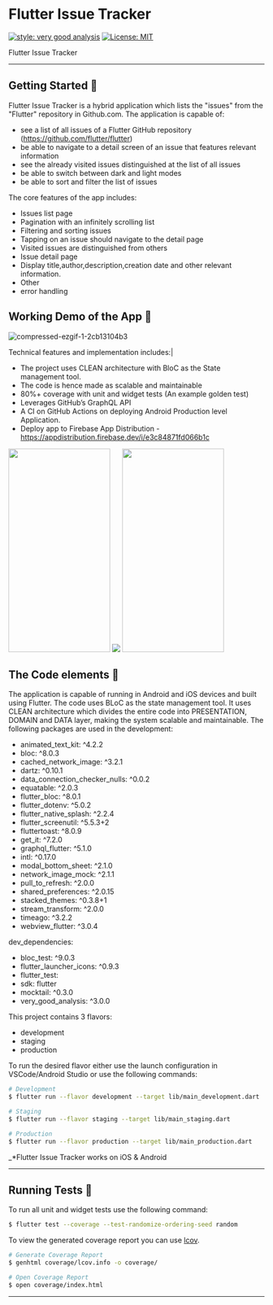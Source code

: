 # Flutter Issue Tracker

[![style: very good analysis][very_good_analysis_badge]][very_good_analysis_link]
[![License: MIT][license_badge]][license_link]


Flutter Issue Tracker

---

## Getting Started 🚀

Flutter Issue Tracker is a hybrid application which lists the "issues" from the "Flutter" repository in Github.com. 
The application is capable of: 

* see a list of all issues of a Flutter GitHub repository (https://github.com/flutter/flutter)
* be able to navigate to a detail screen of an issue that features relevant information
* see the already visited issues distinguished at the list of all issues
* be able to switch between dark and light modes
* be able to sort and filter the list of issues

The core features of the app includes:

* Issues list page
 * Pagination with an infinitely scrolling list
 * Filtering and sorting issues
 * Tapping on an issue should navigate to the detail page 
 * Visited issues are distinguished from others
* Issue detail page
 * Display title,author,description,creation date and other relevant information.
* Other
 * error handling


## Working Demo of the App 🏃

![compressed-ezgif-1-2cb13104b3](https://user-images.githubusercontent.com/77726591/177889527-6c75553c-3662-4d17-9c60-85e623480fe3.gif)


Technical features and implementation includes:|

* The project uses CLEAN architecture with BloC as the State management tool.
* The code is hence made as scalable and maintainable
* 80%+ coverage with unit and widget tests (An example golden test)
* Leverages GitHub’s GraphQL API
* A CI on GitHub Actions on deploying Android Production level Application.
* Deploy app to Firebase App Distribution - https://appdistribution.firebase.dev/i/e3c84871fd066b1c

<img src="https://user-images.githubusercontent.com/77726591/177963172-527433dd-6354-4ad1-8ea0-f8205b2d790d.jpeg" width="200" height="400">
<img src="https://user-images.githubusercontent.com/77726591/177964975-1912bb4d-5759-4e1c-ab6d-df286a156094.png" >
<img src="https://user-images.githubusercontent.com/77726591/177963179-bcd28410-c434-4ce2-9d06-85842832e3ad.jpeg" width="200" height="400">


## The Code elements 🔡

The application is capable of running in Android and iOS devices and built using Flutter. The code uses BLoC as the state management tool. It uses CLEAN architecture which divides the entire code into PRESENTATION, DOMAIN and DATA layer, making the system scalable and maintainable. The following packages are used in the development:

* animated_text_kit: ^4.2.2
* bloc: ^8.0.3
* cached_network_image: ^3.2.1
* dartz: ^0.10.1
* data_connection_checker_nulls: ^0.0.2
* equatable: ^2.0.3
* flutter_bloc: ^8.0.1
* flutter_dotenv: ^5.0.2
* flutter_native_splash: ^2.2.4
* flutter_screenutil: ^5.5.3+2
* fluttertoast: ^8.0.9
* get_it: ^7.2.0
* graphql_flutter: ^5.1.0
* intl: ^0.17.0
* modal_bottom_sheet: ^2.1.0
* network_image_mock: ^2.1.1
* pull_to_refresh: ^2.0.0
* shared_preferences: ^2.0.15
* stacked_themes: ^0.3.8+1
* stream_transform: ^2.0.0
* timeago: ^3.2.2
* webview_flutter: ^3.0.4

dev_dependencies:
* bloc_test: ^9.0.3
* flutter_launcher_icons: ^0.9.3
* flutter_test:
* sdk: flutter
* mocktail: ^0.3.0
* very_good_analysis: ^3.0.0

This project contains 3 flavors:

- development
- staging
- production

To run the desired flavor either use the launch configuration in VSCode/Android Studio or use the following commands:

```sh
# Development
$ flutter run --flavor development --target lib/main_development.dart

# Staging
$ flutter run --flavor staging --target lib/main_staging.dart

# Production
$ flutter run --flavor production --target lib/main_production.dart
```

_\*Flutter Issue Tracker works on iOS & Android

---

## Running Tests 🧪

To run all unit and widget tests use the following command:

```sh
$ flutter test --coverage --test-randomize-ordering-seed random
```

To view the generated coverage report you can use [lcov](https://github.com/linux-test-project/lcov).

```sh
# Generate Coverage Report
$ genhtml coverage/lcov.info -o coverage/

# Open Coverage Report
$ open coverage/index.html
```

---


[coverage_badge]: coverage_badge.svg
[flutter_localizations_link]: https://api.flutter.dev/flutter/flutter_localizations/flutter_localizations-library.html
[internationalization_link]: https://flutter.dev/docs/development/accessibility-and-localization/internationalization
[license_badge]: https://img.shields.io/badge/license-MIT-blue.svg
[license_link]: https://opensource.org/licenses/MIT
[very_good_analysis_badge]: https://img.shields.io/badge/style-very_good_analysis-B22C89.svg
[very_good_analysis_link]: https://pub.dev/packages/very_good_analysis
[very_good_cli_link]: https://github.com/VeryGoodOpenSource/very_good_cli
